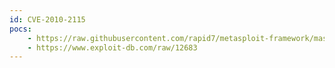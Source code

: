 ```yaml
---
id: CVE-2010-2115
pocs:
    - https://raw.githubusercontent.com/rapid7/metasploit-framework/master/modules/auxiliary/dos/windows/tftp/solarwinds.rb
    - https://www.exploit-db.com/raw/12683
---
```

